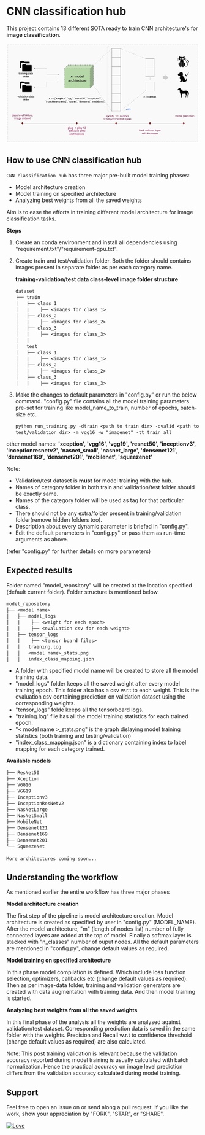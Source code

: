 # CNN classification hub

This project contains 13 different SOTA ready to train CNN architecture's for **image classification**.

![CNN classification hub overview](data/cnn-hub-intro.png)

## How to use CNN classification hub

`CNN classification hub` has three major pre-built model training phases:

- Model architecture creation
- Model training on specified architecture
- Analyzing best weights from all the saved weights

Aim is to ease the efforts in training different model architecture for image classification tasks. 

**Steps**
1. Create an conda environment and install all dependencies using "requirement.txt"/"requirement-gpu.txt".


2. Create train and test/validation folder. Both the folder should contains images present in separate folder as per each category name.

    **training-validation/test data class-level image folder structure**
    ```
    dataset
    ├── train
    │   ├── class_1
    │   |    ├── <images for class_1>
    │   ├── class_2
    │   |    ├── <images for class_2>
    │   ├── class_3
    │   |    ├── <images for class_3>
    |   |   
    │   test
    │   ├── class_1
    │   |    ├── <images for class_1>
    │   ├── class_2
    │   |    ├── <images for class_2>
    │   ├── class_3
    │   |    ├── <images for class_3>
    ```

3. Make the changes to default parameters in "config.py" or run the below command. "config.py" file contains all the model training parameters pre-set for training like model_name_to_train, number of epochs, batch-size etc.

    ``` 
    python run_training.py -dtrain <path to train dir> -dvalid <path to test/validation dir> -m vgg16 -w "imagenet" -tt train_all 
    ```

other model names:
**'xception', 'vgg16', 'vgg19', 'resnet50', 'inceptionv3', 'inceptionresnetv2', 'nasnet_small', 'nasnet_large', 'densenet121', 'densenet169', 'densenet201', 'mobilenet', 'squeezenet'**


Note:
- Validation/test dataset is **must** for model training with the hub.
- Names of category folder in both train and validation/test folder should be exactly same.
- Names of the category folder will be used as tag for that particular class.
- There should not be any extra/folder present in training/validation folder(remove hidden folders too).
- Description about every dynamic parameter is briefed in "config.py".
- Edit the default parameters in "config.py" or pass them as run-time arguments as above.

(refer "config.py" for further details on more parameters)



## Expected results

Folder named "model_repository" will be created at the location specified (default current folder). Folder structure is mentioned below. 
 
```
model_repository
├── <model name>
│   ├── model_logs
│   |    ├── <weight for each epoch>
│   |    ├── <evaluation csv for each weight>
│   ├── tensor_logs
│   |    ├── <tensor board files>
│   │   training.log
│   │   <model name>_stats.png
│   │   index_class_mapping.json
```
+ A folder with specified model name will be created to store all the model training data.
+ "model_logs" folder keeps all the saved weight after every model training epoch. This folder also has a csv w.r.t to each weight. This is the evaluation csv containing prediction on validation dataset using the corresponding weights. 
+ "tensor_logs" folde keeps all the tensorboard logs.
+ "training.log" file has all the model training statistics for each trained epoch.
+ "< model name >_stats.png" is the graph dislaying model training statistics (both training and testing/validation)
+ "index_class_mapping.json" is a dictionary containing index to label mapping for each category trained. 

**Available models**
```
├── ResNet50
├── Xception
├── VGG16
├── VGG19
├── Inceptionv3
├── InceptionResNetv2
├── NasNetLarge
├── NasNetSmall
├── MobileNet
├── Densenet121
├── Densenet169
├── Densenet201
└── SqueezeNet

More architectures coming soon...
```

## Understanding the workflow

As mentioned earlier the entire workflow has three major phases

**Model architecture creation**

The first step of the pipeline is model architecture creation. Model architecture is created as specified by user in "config.py" (MODEL_NAME). After the model architecture, "m" (length of nodes list) number of fully connected layers are added at the top of model. Finally a softmax layer is stacked with "n_classes" number of ouput nodes. All the default parameters are mentioned in "config.py", change default values as required.  

**Model training on specified architecture**

In this phase model compilation is defined. Which include loss function selection, optimizers, callbacks etc (change default values as required). Then as per image-data folder, training and validation generators are created with data augmentation with training data. And then model training is started.
 
**Analyzing best weights from all the saved weights**

In this final phase of the analysis all the weights are analysed against validation/test dataset. Corresponding prediction data is saved in the same folder with the weights. Precision and Recall w.r.t to confidence threshold (change default values as required) are also calculated. 

Note: This post training validation is relevant because the validation accuracy reported during model training is usually calculated with batch normalization. Hence the practical accuracy on image level prediction differs from the validation accuracy calculated during model training. 
## Support

Feel free to open an issue on or send along a pull request.
If you like the work, show your appreciation by "FORK", "STAR", or "SHARE".

[![Love](https://forthebadge.com/images/badges/built-with-love.svg)](https://github.com/Sanjyot22/CNN-classification-hub)


